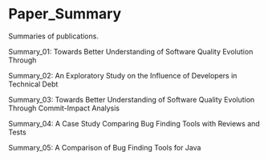 # Paper_Summary
Summaries of publications.

Summary_01: Towards Better Understanding of Software Quality Evolution Through

Summary_02: An Exploratory Study on the Influence of Developers in Technical Debt

Summary_03: Towards Better Understanding of Software Quality Evolution Through Commit-Impact Analysis

Summary_04: A Case Study Comparing Bug Finding Tools with Reviews and Tests

Summary_05: A Comparison of Bug Finding Tools for Java

